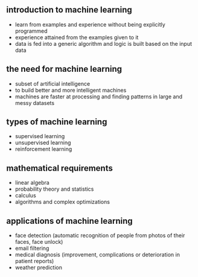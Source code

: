 ## introduction to machine learning
* learn from examples and experience without being explicitly programmed
* experience attained from the examples given to it
* data is fed into a generic algorithm and logic is built based on the input data

## the need for machine learning
* subset of artificial intelligence
* to build better and more intelligent machines
* machines are faster at processing and finding patterns in large and messy datasets

## types of machine learning
* supervised learning
* unsupervised learning
* reinforcement learning

## mathematical requirements
* linear algebra
* probability theory and statistics
* calculus
* algorithms and complex optimizations

## applications of machine learning
* face detection (automatic recognition of people from photos of their faces, face unlock)
* email filtering
* medical diagnosis (improvement, complications or deterioration in patient reports)
* weather prediction